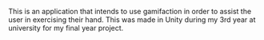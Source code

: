 This is an application that intends to use gamifaction in order to assist the user in exercising their hand.
This was made in Unity during my 3rd year at university for my final year project.
